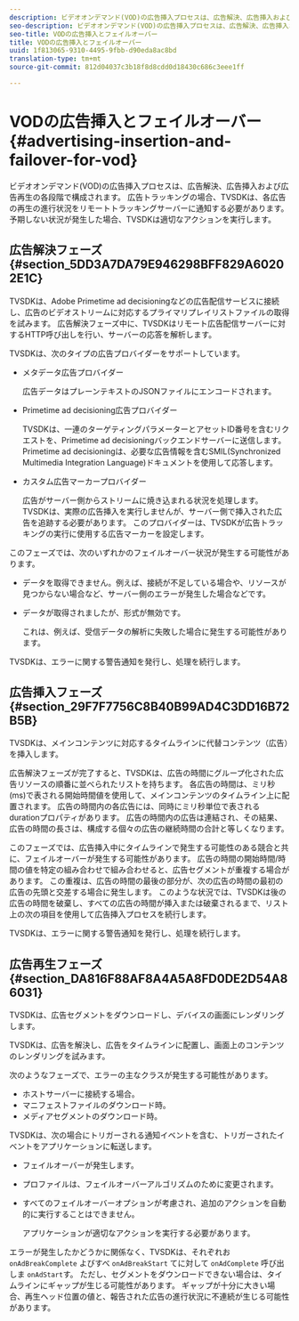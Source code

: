 ```yaml
---
description: ビデオオンデマンド(VOD)の広告挿入プロセスは、広告解決、広告挿入および広告再生の各段階で構成されます。 広告トラッキングの場合、TVSDKは、各広告の再生の進行状況をリモートトラッキングサーバーに通知する必要があります。 予期しない状況が発生した場合、TVSDKは適切なアクションを実行します。
seo-description: ビデオオンデマンド(VOD)の広告挿入プロセスは、広告解決、広告挿入および広告再生の各段階で構成されます。 広告トラッキングの場合、TVSDKは、各広告の再生の進行状況をリモートトラッキングサーバーに通知する必要があります。 予期しない状況が発生した場合、TVSDKは適切なアクションを実行します。
seo-title: VODの広告挿入とフェイルオーバー
title: VODの広告挿入とフェイルオーバー
uuid: 1f813065-9310-4495-9fbb-d90eda8ac8bd
translation-type: tm+mt
source-git-commit: 812d04037c3b18f8d8cdd0d18430c686c3eee1ff

---
```



# VODの広告挿入とフェイルオーバー {#advertising-insertion-and-failover-for-vod}

ビデオオンデマンド(VOD)の広告挿入プロセスは、広告解決、広告挿入および広告再生の各段階で構成されます。 広告トラッキングの場合、TVSDKは、各広告の再生の進行状況をリモートトラッキングサーバーに通知する必要があります。 予期しない状況が発生した場合、TVSDKは適切なアクションを実行します。

## 広告解決フェーズ {#section_5DD3A7DA79E946298BFF829A60202E1C}

TVSDKは、Adobe Primetime ad decisioningなどの広告配信サービスに接続し、広告のビデオストリームに対応するプライマリプレイリストファイルの取得を試みます。 広告解決フェーズ中に、TVSDKはリモート広告配信サーバーに対するHTTP呼び出しを行い、サーバーの応答を解析します。

TVSDKは、次のタイプの広告プロバイダーをサポートしています。

* メタデータ広告プロバイダー

   広告データはプレーンテキストのJSONファイルにエンコードされます。
* Primetime ad decisioning広告プロバイダー

   TVSDKは、一連のターゲティングパラメーターとアセットID番号を含むリクエストを、Primetime ad decisioningバックエンドサーバーに送信します。 Primetime ad decisioningは、必要な広告情報を含むSMIL(Synchronized Multimedia Integration Language)ドキュメントを使用して応答します。
* カスタム広告マーカープロバイダー

   広告がサーバー側からストリームに焼き込まれる状況を処理します。 TVSDKは、実際の広告挿入を実行しませんが、サーバー側で挿入された広告を追跡する必要があります。 このプロバイダーは、TVSDKが広告トラッキングの実行に使用する広告マーカーを設定します。

このフェーズでは、次のいずれかのフェイルオーバー状況が発生する可能性があります。

* データを取得できません。例えば、接続が不足している場合や、リソースが見つからない場合など、サーバー側のエラーが発生した場合などです。
* データが取得されましたが、形式が無効です。

   これは、例えば、受信データの解析に失敗した場合に発生する可能性があります。

TVSDKは、エラーに関する警告通知を発行し、処理を続行します。

## 広告挿入フェーズ {#section_29F7F7756C8B40B99AD4C3DD16B72B5B}

TVSDKは、メインコンテンツに対応するタイムラインに代替コンテンツ（広告）を挿入します。

広告解決フェーズが完了すると、TVSDKは、広告の時間にグループ化された広告リソースの順番に並べられたリストを持ちます。 各広告の時間は、ミリ秒(ms)で表される開始時間値を使用して、メインコンテンツのタイムライン上に配置されます。 広告の時間内の各広告には、同時にミリ秒単位で表されるdurationプロパティがあります。 広告の時間内の広告は連結され、その結果、広告の時間の長さは、構成する個々の広告の継続時間の合計と等しくなります。

このフェーズでは、広告挿入中にタイムラインで発生する可能性のある競合と共に、フェイルオーバーが発生する可能性があります。 広告の時間の開始時間/時間の値を特定の組み合わせで組み合わせると、広告セグメントが重複する場合があります。 この重複は、広告の時間の最後の部分が、次の広告の時間の最初の広告の先頭と交差する場合に発生します。 このような状況では、TVSDKは後の広告の時間を破棄し、すべての広告の時間が挿入または破棄されるまで、リスト上の次の項目を使用して広告挿入プロセスを続行します。

TVSDKは、エラーに関する警告通知を発行し、処理を続行します。

## 広告再生フェーズ {#section_DA816F88AF8A4A5A8FD0DE2D54A86031}

TVSDKは、広告セグメントをダウンロードし、デバイスの画面にレンダリングします。

TVSDKは、広告を解決し、広告をタイムラインに配置し、画面上のコンテンツのレンダリングを試みます。

次のようなフェーズで、エラーの主なクラスが発生する可能性があります。

* ホストサーバーに接続する場合。
* マニフェストファイルのダウンロード時。
* メディアセグメントのダウンロード時。

TVSDKは、次の場合にトリガーされる通知イベントを含む、トリガーされたイベントをアプリケーションに転送します。

* フェイルオーバーが発生します。
* プロファイルは、フェイルオーバーアルゴリズムのために変更されます。
* すべてのフェイルオーバーオプションが考慮され、追加のアクションを自動的に実行することはできません。

   アプリケーションが適切なアクションを実行する必要があります。

エラーが発生したかどうかに関係なく、TVSDKは、それぞれお `onAdBreakComplete` よびすべ `onAdBreakStart` てに対して `onAdComplete` 呼び出しま `onAdStart`す。 ただし、セグメントをダウンロードできない場合は、タイムラインにギャップが生じる可能性があります。 ギャップが十分に大きい場合、再生ヘッド位置の値と、報告された広告の進行状況に不連続が生じる可能性があります。
